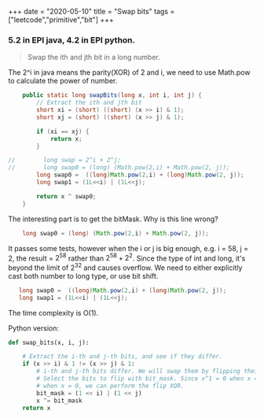 +++ 
date = "2020-05-10"
title = "Swap bits"
tags = ["leetcode","primitive","bit"]
+++

### 5.2 in EPI java, 4.2 in EPI python.
> Swap the ith and jth bit in a long number.

The 2^i in java means the parity(XOR) of 2 and i, we need to use Math.pow to calculate the power of
 number.
```java
    public static long swapBits(long x, int i, int j) {
        // Extract the ith and jth bit
        short xi = (short) ((short) (x >> i) & 1);
        short xj = (short) ((short) (x >> j) & 1);

        if (xi == xj) {
            return x;
        }

//        long swap = 2^i + 2^j;
//        long swap0 = (long) (Math.pow(2,i) + Math.pow(2, j));
        long swap0 =  ((long)Math.pow(2,i) + (long)Math.pow(2, j));
        long swap1 = (1L<<i) | (1L<<j);

        return x ^ swap0;
    }
```
The interesting part is to get the bitMask. Why is this line wrong?
```java
    long swap0 = (long) (Math.pow(2,i) + Math.pow(2, j));
```
It passes some tests, however when the i or j is big enough, e.g. i = 58, j = 2, the result = $2
^{58}$ rather than $2^{58} + 2^2$. Since the type of int and long, it's beyond the limit of $2^{32}$
 and causes overflow. We need to either explicitly cast both number to long type, or use bit shift.
 ```java
    long swap0 =  ((long)Math.pow(2,i) + (long)Math.pow(2, j));
    long swap1 = (1L<<i) | (1L<<j);
```
The time complexity is O(1).

Python version:
```python
def swap_bits(x, i, j):

    # Extract the i-th and j-th bits, and see if they differ.
    if (x >> i) & 1 != (x >> j) & 1:
        # i-th and j-th bits differ. We will swap them by flipping their values.
        # Select the bits to flip with bit_mask. Since x^1 = 0 when x = 1 and 1
        # when x = 0, we can perform the flip XOR.
        bit_mask = (1 << i) | (1 << j)
        x ^= bit_mask
    return x

```